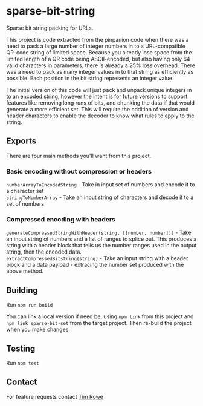 # sparse-bit-string

Sparse bit string packing for URLs.

This project is code extracted from the pinpanion code when there was a need to pack a large number of integer numbers in to a URL-compatible QR-code string of limited space.  Because you already lose space from the limited length of a QR code being ASCII-encoded, but also having only 64 valid characters in parameters, there is already a 25% loss overhead.  There was a need to pack as many integer values in to that string as efficiently as possible.  Each position in the bit string represents an integer value.

The initial version of this code will just pack and unpack unique integers in to an encoded string, however the intent is for future versions to support features like removing long runs of bits, and chunking the data if that would generate a more efficient set.  This will require the addition of version and header characters to enable the decoder to know what rules to apply to the string.

## Exports

There are four main methods you'll want from this project.

### Basic encoding without compression or headers  
`numberArrayToEncodedString` - Take in input set of numbers and encode it to a character set  
`stringToNumberArray` - Take an input string of characters and decode it to a set of numbers

### Compressed encoding with headers  
`generateCompressedStringWithHeader(string, [[number, number]])` - Take an input string of numbers and a list of ranges to splice out.  This produces a string with a header block that tells us the number ranges used in the output string, then the encoded data.  
`extractCompressedBitstring(string)` - Take an input string with a header block and a data payload - extracing the number set produced with the above method.

## Building

Run `npm run build`

You can link a local version if need be, using `npm link` from this project and `npm link sparse-bit-set` from the target project.  Then re-build the project when you make changes.

## Testing

Run `npm test`

## Contact

For feature requests contact [Tim Rowe](mailto:tim@tjsr.id.au)


